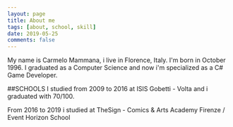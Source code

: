 ```yaml
---
layout: page
title: About me
tags: [about, school, skill]
date: 2019-05-25
comments: false
---
```

    
<left>My name is Carmelo Mammana, i live in Florence, Italy. I'm born in October 1996. 
I graduated as a Computer Science and now i'm specialized as a C# Game Developer.</left> 

##SCHOOLS
<left> I studied from 2009 to 2016 at ISIS Gobetti - Volta and i graduated with 70/100. </left>

<left> From 2016 to 2019 i studied at TheSign - Comics & Arts Academy Firenze / Event Horizon School </left>   